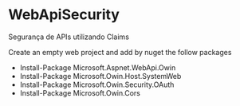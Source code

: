 # WebApiSecurity
Segurança de APIs utilizando Claims

Create an empty web project and add by nuget the follow packages
  - Install-Package Microsoft.Aspnet.WebApi.Owin
  - Install-Package Microsoft.Owin.Host.SystemWeb
  - Install-Package Microsoft.Owin.Security.OAuth
  - Install-Package Microsoft.Owin.Cors
